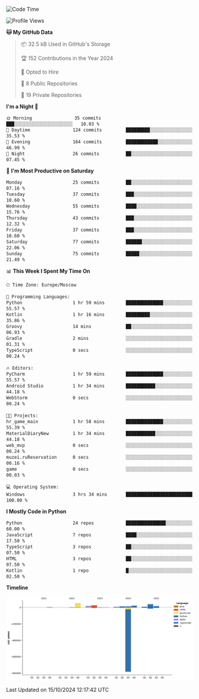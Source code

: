 <!--START_SECTION:waka-->
![Code Time](http://img.shields.io/badge/Code%20Time-532%20hrs%205%20mins-blue)

![Profile Views](http://img.shields.io/badge/Profile%20Views-4-blue)

**🐱 My GitHub Data** 

> 📦 32.5 kB Used in GitHub's Storage 
 > 
> 🏆 152 Contributions in the Year 2024
 > 
> 💼 Opted to Hire
 > 
> 📜 8 Public Repositories 
 > 
> 🔑 19 Private Repositories 
 > 
**I'm a Night 🦉** 

```text
🌞 Morning                35 commits          ███░░░░░░░░░░░░░░░░░░░░░░   10.03 % 
🌆 Daytime                124 commits         █████████░░░░░░░░░░░░░░░░   35.53 % 
🌃 Evening                164 commits         ████████████░░░░░░░░░░░░░   46.99 % 
🌙 Night                  26 commits          ██░░░░░░░░░░░░░░░░░░░░░░░   07.45 % 
```
📅 **I'm Most Productive on Saturday** 

```text
Monday                   25 commits          ██░░░░░░░░░░░░░░░░░░░░░░░   07.16 % 
Tuesday                  37 commits          ███░░░░░░░░░░░░░░░░░░░░░░   10.60 % 
Wednesday                55 commits          ████░░░░░░░░░░░░░░░░░░░░░   15.76 % 
Thursday                 43 commits          ███░░░░░░░░░░░░░░░░░░░░░░   12.32 % 
Friday                   37 commits          ███░░░░░░░░░░░░░░░░░░░░░░   10.60 % 
Saturday                 77 commits          ██████░░░░░░░░░░░░░░░░░░░   22.06 % 
Sunday                   75 commits          █████░░░░░░░░░░░░░░░░░░░░   21.49 % 
```


📊 **This Week I Spent My Time On** 

```text
🕑︎ Time Zone: Europe/Moscow

💬 Programming Languages: 
Python                   1 hr 59 mins        ██████████████░░░░░░░░░░░   55.57 % 
Kotlin                   1 hr 16 mins        █████████░░░░░░░░░░░░░░░░   35.86 % 
Groovy                   14 mins             ██░░░░░░░░░░░░░░░░░░░░░░░   06.93 % 
Gradle                   2 mins              ░░░░░░░░░░░░░░░░░░░░░░░░░   01.31 % 
TypeScript               0 secs              ░░░░░░░░░░░░░░░░░░░░░░░░░   00.24 % 

🔥 Editors: 
PyCharm                  1 hr 59 mins        ██████████████░░░░░░░░░░░   55.57 % 
Android Studio           1 hr 34 mins        ███████████░░░░░░░░░░░░░░   44.18 % 
WebStorm                 0 secs              ░░░░░░░░░░░░░░░░░░░░░░░░░   00.24 % 

🐱‍💻 Projects: 
hr_game_main             1 hr 58 mins        ██████████████░░░░░░░░░░░   55.39 % 
MaterialDiaryNew         1 hr 34 mins        ███████████░░░░░░░░░░░░░░   44.18 % 
web_mvp                  0 secs              ░░░░░░░░░░░░░░░░░░░░░░░░░   00.24 % 
muzei.ruReservation      0 secs              ░░░░░░░░░░░░░░░░░░░░░░░░░   00.16 % 
game                     0 secs              ░░░░░░░░░░░░░░░░░░░░░░░░░   00.03 % 

💻 Operating System: 
Windows                  3 hrs 34 mins       █████████████████████████   100.00 % 
```

**I Mostly Code in Python** 

```text
Python                   24 repos            ███████████████░░░░░░░░░░   60.00 % 
JavaScript               7 repos             ████░░░░░░░░░░░░░░░░░░░░░   17.50 % 
TypeScript               3 repos             ██░░░░░░░░░░░░░░░░░░░░░░░   07.50 % 
HTML                     3 repos             ██░░░░░░░░░░░░░░░░░░░░░░░   07.50 % 
Kotlin                   1 repo              █░░░░░░░░░░░░░░░░░░░░░░░░   02.50 % 
```



**Timeline**

![Lines of Code chart](https://raw.githubusercontent.com/adlemx/adlemx/main/assets/bar_graph.png)


 Last Updated on 15/10/2024 12:17:42 UTC
<!--END_SECTION:waka-->
